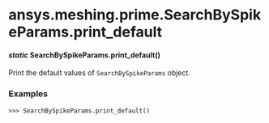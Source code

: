 <a id="ansys-meshing-prime-searchbyspikeparams-print-default"></a>

# ansys.meshing.prime.SearchBySpikeParams.print_default

<a id="ansys.meshing.prime.SearchBySpikeParams.print_default"></a>

#### *static* SearchBySpikeParams.print_default()

Print the default values of `SearchBySpikeParams` object.

### Examples

```pycon
>>> SearchBySpikeParams.print_default()
```

<!-- !! processed by numpydoc !! -->
